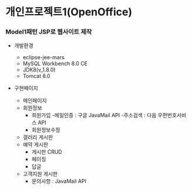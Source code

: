 # 개인프로젝트1(OpenOffice) 
   ### Model1패턴 JSP로 웹사이트 제작
   - 개발환경
      + eclipse-jee-mars
      + MySQL Workbench 8.0 CE
      + JDK8(v_1.8.0)
      + Tomcat 8.0
      

   - 구현페이지
      + 메인페이지
      + 회원정보
         * 회원가입
            -메일인증 : 구글 JavaMail API
            -주소검색 : 다음 우편번호서비스 API
         * 회원정보수정
      + 갤러리 게시판
      + 예약 게시판
         * 게시판 CRUD
         * 페이징
         * 답글
      + 고객지원 게시판
         * 문의사항 : JavaMail API
